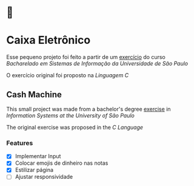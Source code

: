 # :bank:

# Caixa Eletrônico


Esse pequeno projeto foi feito a partir de um [exercício](http://www.each.usp.br/digiampietri/ACH2001/ep1/ep1.pdf) do curso *Bacharelado em Sistemas de Informação da Universidade de São Paulo* 

O exercício original foi proposto na *Linguagem C*

## Cash Machine


This small project was made from a bachelor's degree [exercise](http://www.each.usp.br/digiampietri/ACH2001/ep1/ep1.pdf) in *Information Systems at the University of São Paulo*

The original exercise was proposed in the *C Language*

  
### Features
- [x] Implementar Input
- [x] Colocar emojis de dinheiro nas notas
- [x] Estilizar página
- [ ] Ajustar responsividade
